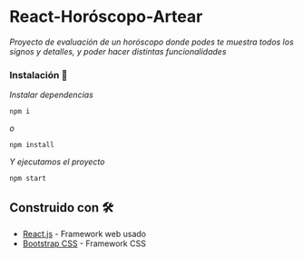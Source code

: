
# React-Horóscopo-Artear

_Proyecto de evaluación de un horóscopo donde podes te muestra todos los signos y detalles, y poder hacer distintas funcionalidades_

### Instalación 🔧

_Instalar dependencias_

```
npm i 
```
_o_
```
npm install 
```

_Y ejecutamos el proyecto_

```
npm start
```

## Construido con 🛠️

* [React.js](https://create-react-app.dev/docs/getting-started) - Framework web usado
* [Bootstrap CSS](https://getbootstrap.com/docs/5.0/getting-started/introduction/) - Framework CSS

